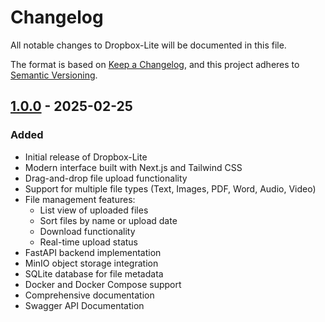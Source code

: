 # Changelog

All notable changes to Dropbox-Lite will be documented in this file.

The format is based on [Keep a Changelog](https://keepachangelog.com/en/1.0.0/),
and this project adheres to [Semantic Versioning](https://semver.org/spec/v2.0.0.html).

## [1.0.0] - 2025-02-25

### Added
- Initial release of Dropbox-Lite
- Modern interface built with Next.js and Tailwind CSS
- Drag-and-drop file upload functionality
- Support for multiple file types (Text, Images, PDF, Word, Audio, Video)
- File management features:
  - List view of uploaded files
  - Sort files by name or upload date
  - Download functionality
  - Real-time upload status
- FastAPI backend implementation
- MinIO object storage integration
- SQLite database for file metadata
- Docker and Docker Compose support
- Comprehensive documentation
- Swagger API Documentation


[1.0.0]: https://github.com/ysskrishna/dropbox-lite/releases/tag/v1.0.0